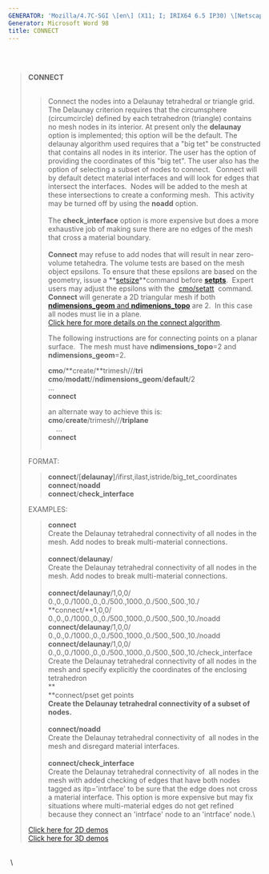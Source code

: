 ```yaml
---
GENERATOR: 'Mozilla/4.7C-SGI \[en\] (X11; I; IRIX64 6.5 IP30) \[Netscape\]'
Generator: Microsoft Word 98
title: CONNECT
---
```


 \
 

> **CONNECT**\
>  
>
> > Connect the nodes into a Delaunay tetrahedral or triangle grid. The
> > Delaunay criterion requires that the circumsphere (circumcircle)
> > defined by each tetrahedron (triangle) contains no mesh nodes in its
> > interior. At present only the **delaunay** option is implemented;
> > this option will be the default. The delaunay algorithm used
> > requires that a "big tet" be constructed that contains all nodes in
> > its interior. The user has the option of providing the coordinates
> > of this "big tet". The user also has the option of selecting a
> > subset of nodes to connect.   Connect will by default detect
> > material interfaces and will look for edges that intersect the
> > interfaces.  Nodes will be added to the mesh at these intersections
> > to create a conforming mesh.  This activity may be turned off by
> > using the **noadd** option.\
> > \
> > The **check\_interface** option is more expensive but does a more
> > exhaustive job of making sure there are no edges of the mesh that
> > cross a material boundary.\
> > \
> > **Connect** may refuse to add nodes that will result in near
> > zero-volume tetahedra. The volume tests are based on the mesh object
> > epsilons. To ensure that these epsilons are based on the geometry,
> > issue a
> > **[setsize](http://lagrit.lanl.gov/new_md/SETSIZE.md)**command
> > before **[setpts](http://lagrit.lanl.gov/new_md/SETPTS.md)**. 
> > Expert users may adjust the epsilons with the 
> > [cmo/setatt](http://lagrit.lanl.gov/new_md/cmo_setatt.md) 
> > command.  **Connect** will generate a 2D triangular mesh if both
> > [**ndimensions\_geom** and
> > **ndimenions\_topo**](http://lagrit.lanl.gov/new_md/meshobject.md)
> > are 2.  In this case all nodes must lie in a plane.\
> > [Click here for more details on the connect
> > algorithm](http://lagrit.lanl.gov/new_md/connect_notes.md).
> >
> > The following instructions are for connecting points on a planar
> > surface.  The mesh must have **ndimensions\_topo**=2 and
> > **ndimensions\_geom**=2.
> >
> > **cmo**/**create/**trimesh///**tri**\
> > **cmo**/**modatt**//**ndimensions\_geom**/**default**/2\
> > ...\
> > **connect**
> >
> > an alternate way to achieve this is:\
> > **cmo**/**create**/trimesh///**triplane**\
> >     ...\
> > **connect**\
> >  
>
> FORMAT:
>
> > **connect**/\[**delaunay**\]/ifirst,ilast,istride/big\_tet\_coordinates\
> > **connect**/**noadd\
> > connect**/**check\_interface**
>
> EXAMPLES:
>
> > **connect**\
> > Create the Delaunay tetrahedral connectivity of all nodes in the
> > mesh. Add nodes to break multi-material connections.\
> > **\
> > connect**/**delaunay**/\
> > Create the Delaunay tetrahedral connectivity of all nodes in the
> > mesh. Add nodes to break multi-material connections.\
> > **\
> > connect/delaunay**/1,0,0/
> > 0.,0.,0./1000.,0.,0./500.,1000.,0./500.,500.,10./\
> > **connect/**1,0,0/
> > 0.,0.,0./1000.,0.,0./500.,1000.,0./500.,500.,10./noadd\
> > **connect/delaunay**/1,0,0/
> > 0.,0.,0./1000.,0.,0./500.,1000.,0./500.,500.,10./noadd\
> > **connect/delaunay**/1,0,0/
> > 0.,0.,0./1000.,0.,0./500.,1000.,0./500.,500.,10./check\_interface\
> > Create the Delaunay tetrahedral connectivity of all nodes in the
> > mesh and specify explicitly the coordinates of the enclosing
> > tetrahedron\
> > **\
> > **connect/pset get points\
> > ****Create the Delaunay tetrahedral connectivity of a subset of
> > nodes.****\
> > \
> > **connect/noadd**\
> > Create the Delaunay tetrahedral connectivity of  all nodes in the
> > mesh and disregard material interfaces.\
> > **\
> > connect/**check\_interface****\
> > Create the Delaunay tetrahedral connectivity of  all nodes in the
> > mesh with added checking of edges that have both nodes tagged as
> > itp='intrface' to be sure that the edge does not cross a material
> > interface. This option is more expensive but may fix situations
> > where multi-material edges do not get refined because they connect
> > an 'intrface' node to an 'intrface' node.\
>
> [Click here for 2D
> demos](../../new_md/demos/2d_connect/test/md/main_2d_connect.md)\
> [Click here for 3D
> demos](../../new_md/demos/connect/test/md/main_connect.md)

\
 \
